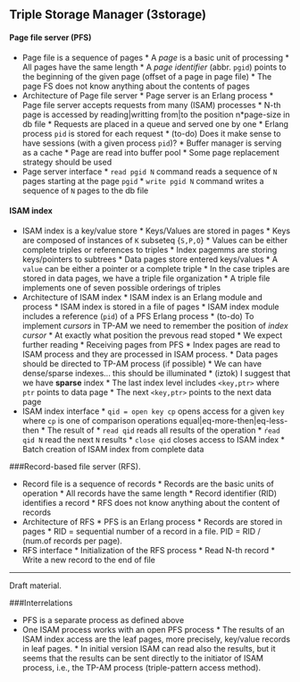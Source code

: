 ## Triple Storage Manager (3storage)



#### Page file server (PFS)

* Page file is a sequence of pages
       * A *page* is a basic unit of processing
       * All pages have the same length
       * A *page identifier* (abbr. `pgid`) points to the beginning of the given page (offset of a page in page file)
       * The page FS does not know anything about the contents of pages
* Architecture of Page file server
       * Page server is an Erlang process
       * Page file server accepts requests from many (ISAM) processes
       * N-th page is accessed by reading|writting from|to the position n*page-size in db file
       * Requests are placed in a queue and served one by one
             * Erlang process `pid` is stored for each request
             * (to-do) Does it make sense to have sessions (with a given process `pid`)?
       * Buffer manager is serving as a cache
             * Page are read into buffer pool
             * Some page replacement strategy should be used
* Page server interface
       * `read pgid N` command reads a sequence of `N` pages starting at the page `pgid`
       * `write pgid N` command writes a sequence of `N` pages to the db file

#### ISAM index

* ISAM index is a key/value store
       * Keys/Values are stored in pages
             * Keys are composed of instances of `K` subseteq {`S,P,O`}
             * Values can be either complete triples or references to triples
       * Index pagemms are storing keys/pointers to subtrees
       * Data pages store entered keys/values
             * A `value` can be either a pointer or a complete triple
             * In the case triples are stored in data pages, we have a triple file organization
             * A triple file implements one of seven possible orderings of triples
* Architecture of ISAM index
       * ISAM index is an Erlang module and process
       * ISAM index is stored in a file of pages
             * ISAM index module includes a reference (`pid`) of a PFS Erlang process
       * (to-do) To implement *cursors* in TP-AM we need to remember the position of *index cursor*
             * At exactly what position the prevous read stoped
             * We expect further reading
       * Receiving pages from PFS
             * Index pages are read to ISAM process and they are processed in ISAM process.
             * Data pages should be directed to TP-AM process (if possible)
       * We can have dense/sparse indexes... this should be illuminated
             * (iztok) I suggest that we have **sparse** index
             * The last index level includes `<key,ptr>` where `ptr` points to data page
             * The next `<key,ptr>` points to the next data page
* ISAM index interface
       * `qid = open key cp` opens access for a given `key` where `cp` is one of comparison operations equal|eq-more-then|eq-less-then
             * The result of
       * `read qid` reads all results of the operation
       * `ŕead qid N` read the next `N` results
       * `close qid` closes access to ISAM index
       * Batch creation of ISAM index from complete data

###Record-based file server (RFS).

* Record file is a sequence of records
       * Records are the basic units of operation
       * All records have the same length
       * Record identifier (RID) identifies a record
       * RFS does not know anything about the content of records
* Architecture of RFS
       * PFS is an Erlang process
       * Records are stored in pages
       * RID = sequential number of a record in a file. PID = RID / (num.of records per page).
* RFS interface
       * Initialization of the RFS process
       * Read N-th record
       * Write a new record to the end of file


----------------------------------------------------------------------------------
Draft material.

###Interrelations

* PFS is a separate process as defined above
* One ISAM process works with an open PFS process
       * The results of an ISAM index access are the leaf pages, more precisely,
          key/value records in leaf pages.
       * In initial version ISAM can read also the results, but it seems that
         the results can be sent directly to the initiator of ISAM process, i.e.,
         the TP-AM process (triple-pattern access method).
